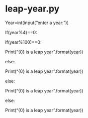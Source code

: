 # leap-year.py
Year=int(input(“enter a year:”))

If(year%4)==0:

If(year%100)==0:

Print(“{0} is a leap year”.format(year))

else:

Print(“{0} is a leap year”.format(year))

else:

Print(“{0} is a leap year”.format(year))

else:

Print(“{0} is a leap year”.format(year))
